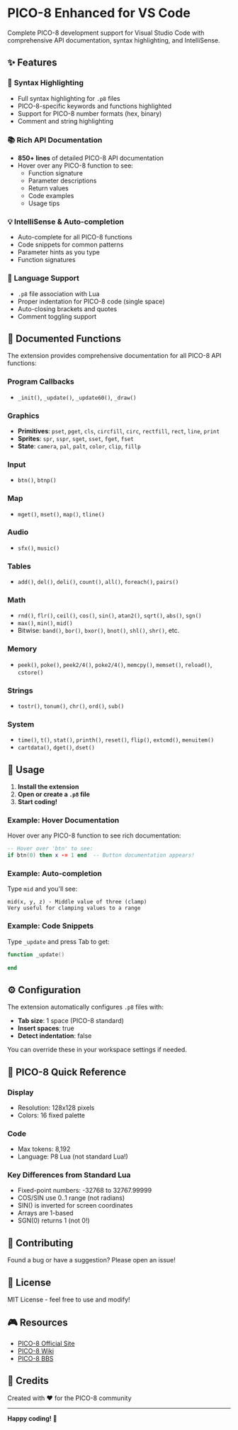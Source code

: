 # PICO-8 Enhanced for VS Code

Complete PICO-8 development support for Visual Studio Code with comprehensive API documentation, syntax highlighting, and IntelliSense.

## ✨ Features

### 🎨 **Syntax Highlighting**
- Full syntax highlighting for `.p8` files
- PICO-8-specific keywords and functions highlighted
- Support for PICO-8 number formats (hex, binary)
- Comment and string highlighting

### 📚 **Rich API Documentation**
- **850+ lines** of detailed PICO-8 API documentation
- Hover over any PICO-8 function to see:
  - Function signature
  - Parameter descriptions
  - Return values
  - Code examples
  - Usage tips

### 💡 **IntelliSense & Auto-completion**
- Auto-complete for all PICO-8 functions
- Code snippets for common patterns
- Parameter hints as you type
- Function signatures

### 🎯 **Language Support**
- `.p8` file association with Lua
- Proper indentation for PICO-8 code (single space)
- Auto-closing brackets and quotes
- Comment toggling support

## 📖 Documented Functions

The extension provides comprehensive documentation for all PICO-8 API functions:

### Program Callbacks
- `_init()`, `_update()`, `_update60()`, `_draw()`

### Graphics
- **Primitives**: `pset`, `pget`, `cls`, `circfill`, `circ`, `rectfill`, `rect`, `line`, `print`
- **Sprites**: `spr`, `sspr`, `sget`, `sset`, `fget`, `fset`
- **State**: `camera`, `pal`, `palt`, `color`, `clip`, `fillp`

### Input
- `btn()`, `btnp()`

### Map
- `mget()`, `mset()`, `map()`, `tline()`

### Audio
- `sfx()`, `music()`

### Tables
- `add()`, `del()`, `deli()`, `count()`, `all()`, `foreach()`, `pairs()`

### Math
- `rnd()`, `flr()`, `ceil()`, `cos()`, `sin()`, `atan2()`, `sqrt()`, `abs()`, `sgn()`
- `max()`, `min()`, `mid()`
- Bitwise: `band()`, `bor()`, `bxor()`, `bnot()`, `shl()`, `shr()`, etc.

### Memory
- `peek()`, `poke()`, `peek2/4()`, `poke2/4()`, `memcpy()`, `memset()`, `reload()`, `cstore()`

### Strings
- `tostr()`, `tonum()`, `chr()`, `ord()`, `sub()`

### System
- `time()`, `t()`, `stat()`, `printh()`, `reset()`, `flip()`, `extcmd()`, `menuitem()`
- `cartdata()`, `dget()`, `dset()`

## 🚀 Usage

1. **Install the extension**
2. **Open or create a `.p8` file**
3. **Start coding!**

### Example: Hover Documentation

Hover over any PICO-8 function to see rich documentation:

```lua
-- Hover over 'btn' to see:
if btn(0) then x -= 1 end  -- Button documentation appears!
```

### Example: Auto-completion

Type `mid` and you'll see:

```
mid(x, y, z) - Middle value of three (clamp)
Very useful for clamping values to a range
```

### Example: Code Snippets

Type `_update` and press Tab to get:

```lua
function _update()
  
end
```

## ⚙️ Configuration

The extension automatically configures `.p8` files with:
- **Tab size**: 1 space (PICO-8 standard)
- **Insert spaces**: true
- **Detect indentation**: false

You can override these in your workspace settings if needed.

## 📝 PICO-8 Quick Reference

### Display
- Resolution: 128x128 pixels
- Colors: 16 fixed palette

### Code
- Max tokens: 8,192
- Language: P8 Lua (not standard Lua!)

### Key Differences from Standard Lua
- Fixed-point numbers: -32768 to 32767.99999
- COS/SIN use 0..1 range (not radians)
- SIN() is inverted for screen coordinates
- Arrays are 1-based
- SGN(0) returns 1 (not 0!)

## 🤝 Contributing

Found a bug or have a suggestion? Please open an issue!

## 📜 License

MIT License - feel free to use and modify!

## 🎮 Resources

- [PICO-8 Official Site](https://www.pico-8.com)
- [PICO-8 Wiki](https://pico-8.fandom.com/)
- [PICO-8 BBS](https://www.lexaloffle.com/bbs/?cat=7)

## 🙏 Credits

Created with ❤️ for the PICO-8 community

---

**Happy coding! 🚀**

